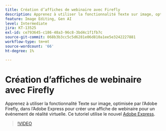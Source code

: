 ```yaml
---
title: Création d’affiches de webinaire avec Firefly
description: Apprenez à utiliser la fonctionnalité Texte sur image, optimisée par l’Adobe Firefly, dans l’Adobe Express pour créer une affiche de webinaire pour un événement de réalité virtuelle
feature: Image Editing, Gen AI
level: Intermediate
jira: KT-13525
exl-id: ce793645-c186-48a3-96c8-3bd4c1f1fb7c
source-git-commit: 068b3b3cc5c5d6281e06d810a1ee5e3242227881
workflow-type: tm+mt
source-wordcount: '66'
ht-degree: 1%

---
```


# Création d’affiches de webinaire avec Firefly

Apprenez à utiliser la fonctionnalité Texte sur image, optimisée par l’Adobe Firefly, dans l’Adobe Express pour créer une affiche de webinaire pour un événement de réalité virtuelle. Ce tutoriel utilise le nouvel [Adobe Express](https://www.adobe.com/express/).

>[!VIDEO](https://video.tv.adobe.com/v/3420810?quality=12&learn=on&hidetitle=true)
